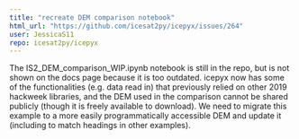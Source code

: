 ```yaml
---
title: "recreate DEM comparison notebook"
html_url: "https://github.com/icesat2py/icepyx/issues/264"
user: JessicaS11
repo: icesat2py/icepyx
---
```


The IS2_DEM_comparison_WIP.ipynb notebook is still in the repo, but is not shown on the docs page because it is too outdated. icepyx now has some of the functionalities (e.g. data read in) that previously relied on other 2019 hackweek libraries, and the DEM used in the comparison cannot be shared publicly (though it is freely available to download). We need to migrate this example to a more easily programmatically accessible DEM and update it (including to match headings in other examples).